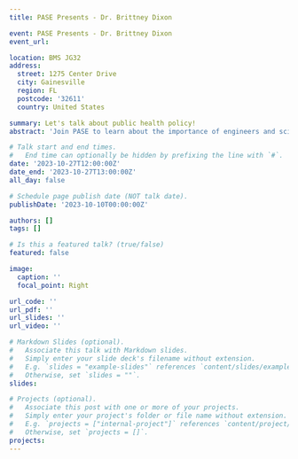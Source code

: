 ```yaml
---
title: PASE Presents - Dr. Brittney Dixon

event: PASE Presents - Dr. Brittney Dixon
event_url: 

location: BMS JG32
address:
  street: 1275 Center Drive
  city: Gainesville
  region: FL
  postcode: '32611'
  country: United States

summary: Let's talk about public health policy!
abstract: 'Join PASE to learn about the importance of engineers and scientists understanding public health policies as they relate to health disparities and the social determinants of health.'

# Talk start and end times.
#   End time can optionally be hidden by prefixing the line with `#`.
date: '2023-10-27T12:00:00Z'
date_end: '2023-10-27T13:00:00Z'
all_day: false

# Schedule page publish date (NOT talk date).
publishDate: '2023-10-10T00:00:00Z'

authors: []
tags: []

# Is this a featured talk? (true/false)
featured: false

image:
  caption: ''
  focal_point: Right

url_code: ''
url_pdf: ''
url_slides: ''
url_video: ''

# Markdown Slides (optional).
#   Associate this talk with Markdown slides.
#   Simply enter your slide deck's filename without extension.
#   E.g. `slides = "example-slides"` references `content/slides/example-slides.md`.
#   Otherwise, set `slides = ""`.
slides:

# Projects (optional).
#   Associate this post with one or more of your projects.
#   Simply enter your project's folder or file name without extension.
#   E.g. `projects = ["internal-project"]` references `content/project/deep-learning/index.md`.
#   Otherwise, set `projects = []`.
projects:
---
```

